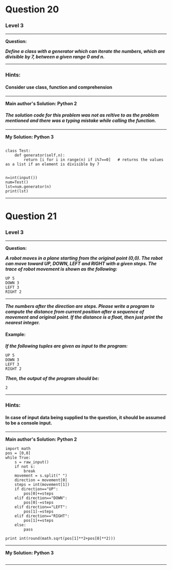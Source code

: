 # Question 20
### Level 3
--------------------

**Question:**

***Define a class with a generator which can iterate the numbers, which are divisible by 7, between a given range 0 and n.***

----------------------
### Hints:
#### Consider use class, function and comprehension 

-------------------
**Main author's Solution: Python 2**
#### ***The solution code for this problem was not as reltive to as the problem mentioned and there was a typing mistake while calling the function.***

----------------
**My Solution: Python 3**
```

class Test:
    def generator(self,n):
        return [i for i in range(n) if i%7==0]   # returns the values as a list if an element is divisible by 7


n=int(input())
num=Test()
lst=num.generator(n)
print(lst)

```
----------------------
# Question 21
### Level 3
--------------------

**Question:**

***A robot moves in a plane starting from the original point (0,0). The robot can move toward UP, DOWN, LEFT and RIGHT with a given steps. The trace of robot movement is shown as the following:***
```
UP 5
DOWN 3
LEFT 3
RIGHT 2
```
----------------------
***The numbers after the direction are steps. Please write a program to compute the distance from current position after a sequence of movement and original point. If the distance is a float, then just print the nearest integer.***

#### Example:
***If the following tuples are given as input to the program:***
```
UP 5
DOWN 3
LEFT 3
RIGHT 2
```
***Then, the output of the program should be:***

```
2
```
----------------------
### Hints:
#### In case of input data being supplied to the question, it should be assumed to be a console input.
-----------------------
**Main author's Solution: Python 2**
```
import math
pos = [0,0]
while True:
    s = raw_input()
    if not s:
        break
    movement = s.split(" ")
    direction = movement[0]
    steps = int(movement[1])
    if direction=="UP":
        pos[0]+=steps
    elif direction=="DOWN":
        pos[0]-=steps
    elif direction=="LEFT":
        pos[1]-=steps
    elif direction=="RIGHT":
        pos[1]+=steps
    else:
        pass

print int(round(math.sqrt(pos[1]**2+pos[0]**2)))
```
----------------
**My Solution: Python 3**
```
```
------------------
